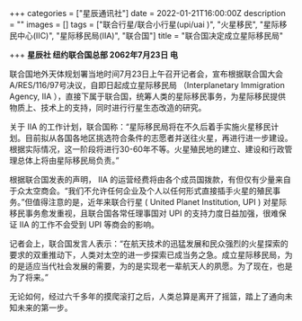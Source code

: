 +++
categories = ["星辰通讯社"]
date = 2022-01-21T16:00:00Z
description = ""
images = []
tags = ["联合行星/联合小行星(upi/uai )", "火星移民", "星际移民中心(IIC)", "星际移民局(IIA)", "联合国"]
title = "联合国决定成立星际移民局"

+++
**星辰社 纽约联合国总部 2062年7月23日 电**  
   
   
联合国地外天体规划署当地时间7月23日上午召开记者会，宣布根据联合国大会A/RES/116/97号决议，自即日起成立星际移民局                                          （Interplanetary Immigration Agency, IIA ），直接下属于联合国，统筹人类的星际移民事务，为星际移民提供物质上、技术上的支持，同时进行行星生态改造的研究。  
   
关于 IIA 的工作计划，联合国称：“星际移民局将在不久后着手实施火星移民计划。目前拟从各国各地区挑选符合条件的志愿者并送往火星，再进行进一步建设。根据实际情况，这一阶段将进行30-60年不等。火星殖民地的建立、建设和行政管理总体上将由星际移民局负责。”  
   
根据联合国发表的声明， IIA 的运营经费将由各个成员国拨款，有但仅有少量来自于众太空商会。“我们不允许任何企业及个人以任何形式直接插手火星的殖民事务。”但值得注意的是，近年来联合行星 ( United Planet Institution, UPI ) 对星际移民事务愈发重视，且联合国各常任理事国对 UPI 的支持力度日益加强，很难保证 IIA 的工作不会受到 UPI 等商会的影响。  
   
记者会上，联合国发言人表示：“在航天技术的迅猛发展和民众强烈的火星探索的要求的双重推动下，人类对太空的进一步探索已成当务之急。成立星际移民局，为的是适应当代社会发展的需要，为的是实现老一辈航天人的夙愿。为了现在，也是为了将来。”  
   
无论如何，经过六千多年的摸爬滚打之后，人类总算是离开了摇篮，踏上了通向未知未来的第一步。
